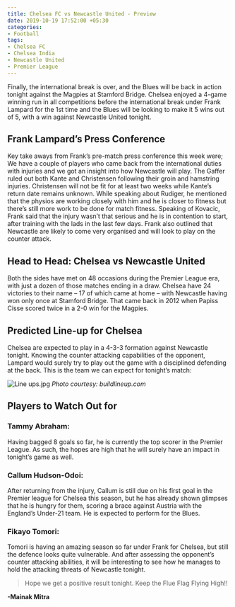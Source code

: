 ```yaml
---
title: Chelsea FC vs Newcastle United - Preview
date: 2019-10-19 17:52:00 +05:30
categories:
- Football
tags:
- Chelsea FC
- Chelsea India
- Newcastle United
- Premier League
---
```


Finally, the international break is over, and the Blues will be back in action tonight against the Magpies at Stamford Bridge. Chelsea enjoyed a 4-game winning run in all competitions before the international break under Frank Lampard for the 1st time and the Blues will be looking to make it 5 wins out of 5, with a win against Newcastle United tonight.

## Frank Lampard’s Press Conference

Key take aways from Frank’s pre-match press conference this week were; We have a couple of players who came back from the international duties with injuries and we got an insight into how Newcastle will play. The Gaffer ruled out both Kante and Christensen following their groin and hamstring injuries. Christensen will not be fit for at least two weeks while Kante’s return date remains unknown. While speaking about Rudiger, he mentioned that the physios are working closely with him and he is closer to fitness but there’s still more work to be done for match fitness. Speaking of Kovacic, Frank said that the injury wasn’t that serious and he is in contention to start, after training with the lads in the last few days. Frank also outlined that Newcastle are likely to come very organised and will look to play on the counter attack.

## Head to Head: Chelsea vs Newcastle United

Both the sides have met on 48 occasions during the Premier League era, with just a dozen of those matches ending in a draw.
Chelsea have 24 victories to their name – 17 of which came at home – with Newcastle having won only once at Stamford Bridge.
That came back in 2012 when Papiss Cisse scored twice in a 2-0 win for the Magpies.

## Predicted Line-up for Chelsea

Chelsea are expected to play in a 4-3-3 formation against Newcastle tonight. Knowing the counter attacking capabilities of the opponent, Lampard would surely try to play out the game with a disciplined defending at the back. This is the team we can expect for tonight’s match:

![Line ups.jpg](/uploads/Line%20ups.jpg)
*Photo courtesy: buildlineup.com*

## Players to Watch Out for


### Tammy Abraham: 
Having bagged 8 goals so far, he is currently the top scorer in the Premier League. As such, the hopes are high that he will surely have an impact in tonight’s game as well. 

### Callum Hudson-Odoi: ### 
After returning from the injury, Callum is still due on his first goal in the Premier league for Chelsea this season, but he has already shown glimpses that he is hungry for them, scoring a brace against Austria with the England’s Under-21 team. He is expected to perform for the Blues.

### Fikayo Tomori: ### 
Tomori is having an amazing season so far under Frank for Chelsea, but still the defence looks quite vulnerable. And after assessing the opponent’s counter attacking abilities, it will be interesting to see how he manages to hold the attacking threats of Newcastle tonight.

> Hope we get a positive result tonight. Keep the Flue Flag Flying High!!

**-Mainak Mitra**